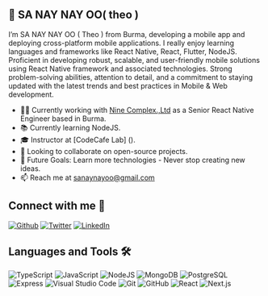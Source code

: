 
## 👋  SA NAY NAY OO( theo )

 I’m SA NAY NAY OO ( Theo ) from Burma, developing a mobile app and deploying cross-platform mobile applications. I really enjoy learning languages and frameworks like React Native, React, Flutter, NodeJS. Proficient in developing robust, scalable, and user-friendly mobile solutions using React Native framework and associated technologies. Strong problem-solving abilities, attention to detail, and a commitment to staying updated with the latest trends and best practices in Mobile & Web development.

- 👨‍💻 Currently working with [Nine Complex.,Ltd](https://ninecomplex.com) as a Senior React Native Engineer based in Burma.
- 📚 Currently learning NodeJS.
- 🎓 Instructor at [CodeCafe Lab] ().
- 👫 Looking to collaborate on open-source projects.
- 💪 Future Goals: Learn more technologies - Never stop creating new ideas.
- 📫 Reach me at [sanaynayoo@gmail.com](mailto:sanaynayoo@gmail.com)


## Connect with me 📇
[![Github](https://img.shields.io/badge/GitHub-181717?style=for-the-badge&logo=github&logoColor=white)](https://github.com/sanaynayoo/sanaynayoo/)
[![Twitter](https://img.shields.io/badge/Twitter-1DA1F2?style=for-the-badge&logo=twitter&logoColor=white)](https://twitter.com/yourusername)
[![LinkedIn](https://img.shields.io/badge/LinkedIn-0077B5?style=for-the-badge&logo=linkedin&logoColor=white)](https://www.linkedin.com/in/sanaynayoo/)

## Languages and Tools 🛠
![TypeScript](https://img.shields.io/badge/TypeScript-007ACC?style=for-the-badge&logo=typescript&logoColor=white)
![JavaScript](https://img.shields.io/badge/JavaScript-F7DF1E?style=for-the-badge&logo=javascript&logoColor=black)
![NodeJS](https://img.shields.io/badge/Node.js-339933?style=for-the-badge&logo=nodedotjs&logoColor=white)
![MongoDB](https://img.shields.io/badge/MongoDB-47A248?style=for-the-badge&logo=mongodb&logoColor=white)
![PostgreSQL](https://img.shields.io/badge/PostgreSQL-336791?style=for-the-badge&logo=postgresql&logoColor=white)
![Express](https://img.shields.io/badge/Express-000000?style=for-the-badge&logo=express&logoColor=white)
![Visual Studio Code](https://img.shields.io/badge/VS%20Code-0078D4?style=for-the-badge&logo=visual-studio-code&logoColor=white)
![Git](https://img.shields.io/badge/Git-F05032?style=for-the-badge&logo=git&logoColor=white)
![GitHub](https://img.shields.io/badge/GitHub-181717?style=for-the-badge&logo=github&logoColor=white)
![React](https://img.shields.io/badge/React-61DAFB?style=for-the-badge&logo=react&logoColor=black)
![Next.js](https://img.shields.io/badge/Next.js-000000?style=for-the-badge&logo=nextdotjs&logoColor=white)
